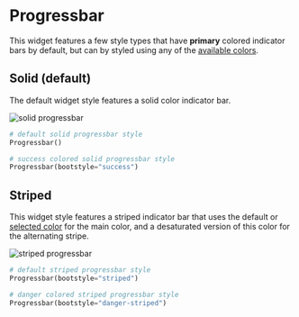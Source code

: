 # Progressbar

This widget features a few style types that have **primary** colored indicator
bars by default, but can by styled using any of the 
[available colors](index.zh.md#颜色).

## Solid (default)

The default widget style features a solid color indicator bar.

![solid progressbar](../assets/widget-styles/solid-progressbar.gif)

```python
# default solid progressbar style
Progressbar()

# success colored solid progressbar style
Progressbar(bootstyle="success")
```


## Striped

This widget style features a striped indicator bar that uses the default or 
[selected color](index.zh.md#颜色) for the main color, and a desaturated version 
of this color for the alternating stripe.

![striped progressbar](../assets/widget-styles/striped-progressbar.gif)

```python
# default striped progressbar style
Progressbar(bootstyle="striped")

# danger colored striped progressbar style
Progressbar(bootstyle="danger-striped")
```